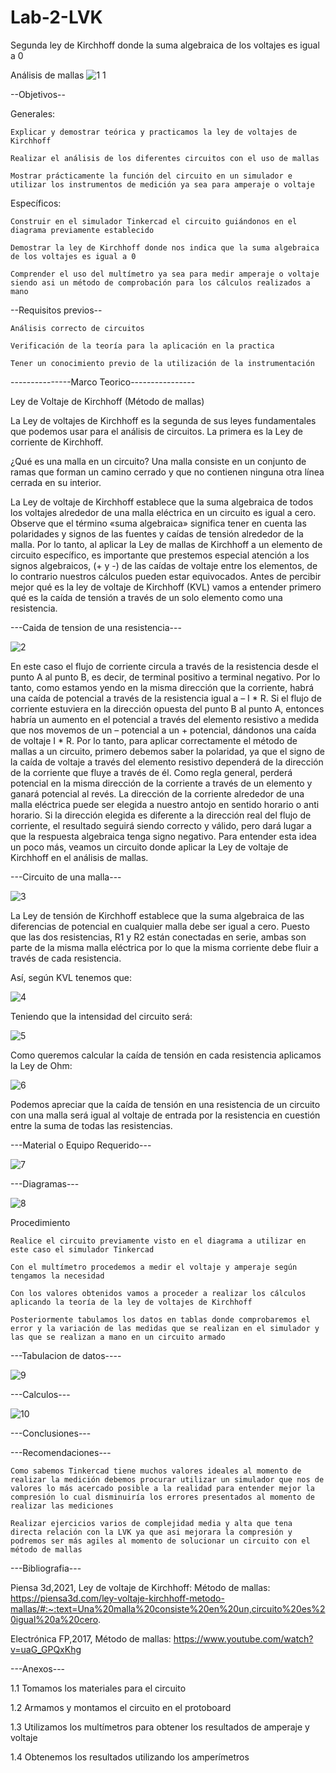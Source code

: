 # Lab-2-LVK
Segunda ley de Kirchhoff donde la suma algebraica de los voltajes es igual a 0


Análisis de mallas
![1 1](https://user-images.githubusercontent.com/75337022/104261539-c3dd2180-5453-11eb-922e-e9520ccbaf47.png)


--Objetivos--

Generales:

	Explicar y demostrar teórica y practicamos la ley de voltajes de Kirchhoff
  
	Realizar el análisis de los diferentes circuitos con el uso de mallas 
  
	Mostrar prácticamente la función del circuito en un simulador e utilizar los instrumentos de medición ya sea para amperaje o voltaje
  
Específicos:

	Construir en el simulador Tinkercad el circuito guiándonos en el diagrama previamente establecido
  
	Demostrar la ley de Kirchhoff donde nos indica que la suma algebraica de los voltajes es igual a 0 
  
	Comprender el uso del multímetro ya sea para medir amperaje o voltaje siendo asi un método de comprobación para los cálculos realizados a mano 
  
  
--Requisitos previos--

	Análisis correcto de circuitos 
  
	Verificación de la teoría para la aplicación en la practica 
  
	Tener un conocimiento previo de la utilización de la instrumentación
  
  
---------------Marco Teorico----------------                                                        

Ley de Voltaje de Kirchhoff
(Método de mallas)

La Ley de voltajes de Kirchhoff es la segunda de sus leyes fundamentales que podemos usar para el análisis de circuitos. La primera es la Ley de corriente de Kirchhoff.

¿Qué es una malla en un circuito?
Una malla consiste en un conjunto de ramas que forman un camino cerrado y que no contienen ninguna otra línea cerrada en su interior.
 
La Ley de voltaje de Kirchhoff establece que la suma algebraica de todos los voltajes alrededor de una malla eléctrica en un circuito es igual a cero. Observe que el término «suma algebraica» significa tener en cuenta las polaridades y signos de las fuentes y caídas de tensión alrededor de la malla. Por lo tanto, al aplicar la Ley de mallas de Kirchhoff a un elemento de circuito específico, es importante que prestemos especial atención a los signos algebraicos, (+ y -) de las caídas de voltaje entre los elementos, de lo contrario nuestros cálculos pueden estar equivocados.
Antes de percibir mejor qué es la ley de voltaje de Kirchhoff (KVL) vamos a entender primero qué es la caída de tensión a través de un solo elemento como una resistencia.

---Caida de tension de una resistencia---

![2](https://user-images.githubusercontent.com/75337022/104261648-ff77eb80-5453-11eb-84af-671804fac1eb.png)
 
En este caso el flujo de corriente circula a través de la resistencia desde el punto A al punto B, es decir, de terminal positivo a terminal negativo. Por lo tanto, como estamos yendo en la misma dirección que la corriente, habrá una caída de potencial a través de la resistencia igual a 
– I * R.
Si el flujo de corriente estuviera en la dirección opuesta del punto B al punto A, entonces habría un aumento en el potencial a través del elemento resistivo a medida que nos movemos de un – potencial a un + potencial, dándonos una caída de voltaje
I * R.
Por lo tanto, para aplicar correctamente el método de mallas a un circuito, primero debemos saber la polaridad, ya que el signo de la caída de voltaje a través del elemento resistivo dependerá de la dirección de la corriente que fluye a través de él. Como regla general, perderá potencial en la misma dirección de la corriente a través de un elemento y ganará potencial al revés.
La dirección de la corriente alrededor de una malla eléctrica puede ser elegida a nuestro antojo en sentido horario o anti horario.
Si la dirección elegida es diferente a la dirección real del flujo de corriente, el resultado seguirá siendo correcto y válido, pero dará lugar a que la respuesta algebraica tenga signo negativo. Para entender esta idea un poco más, veamos un circuito donde aplicar la Ley de voltaje de Kirchhoff en el análisis de mallas.

---Circuito de una malla---

![3](https://user-images.githubusercontent.com/75337022/104261664-07d02680-5454-11eb-97c5-c0b8175d1e05.png)

 
La Ley de tensión de Kirchhoff establece que la suma algebraica de las diferencias de potencial en cualquier malla debe ser igual a cero.
Puesto que las dos resistencias, R1 y R2 están conectadas en serie, ambas son parte de la misma malla eléctrica por lo que la misma corriente debe fluir a través de cada resistencia.

Así, según KVL tenemos que:

![4](https://user-images.githubusercontent.com/75337022/104261676-10286180-5454-11eb-8e3e-8050cdf257ba.png)

Teniendo que la intensidad del circuito será:

![5](https://user-images.githubusercontent.com/75337022/104261688-18809c80-5454-11eb-8ae2-5b5d7ca78df1.png)
	
Como queremos calcular la caída de tensión en cada resistencia aplicamos la Ley de Ohm:

![6](https://user-images.githubusercontent.com/75337022/104261733-33eba780-5454-11eb-87d5-29b4e30bca53.png)
	
	
Podemos apreciar que la caída de tensión en una resistencia de un circuito con una malla será igual al voltaje de entrada por la resistencia en cuestión entre la suma de todas las resistencias.


---Material o Equipo Requerido---

![7](https://user-images.githubusercontent.com/75337022/104261747-3c43e280-5454-11eb-8167-6c7ceabdfaa0.png)


---Diagramas---

![8](https://user-images.githubusercontent.com/75337022/104261769-436af080-5454-11eb-8f1c-14c783ac5e86.png)

Procedimiento 

	Realice el circuito previamente visto en el diagrama a utilizar en este caso el simulador Tinkercad 
	
	Con el multímetro procedemos a medir el voltaje y amperaje según tengamos la necesidad
	
	Con los valores obtenidos vamos a proceder a realizar los cálculos aplicando la teoría de la ley de voltajes de Kirchhoff
	
	Posteriormente tabulamos los datos en tablas donde comprobaremos el error y la variación de las medidas que se realizan en el simulador y las que se realizan a mano en un circuito armado


---Tabulacion de datos----

![9](https://user-images.githubusercontent.com/75337022/104261784-4cf45880-5454-11eb-96de-c99961f53b78.png)


---Calculos---

![10](https://user-images.githubusercontent.com/75337022/104261806-5382d000-5454-11eb-8e26-abc1f28c8293.png)

---Conclusiones---




	
---Recomendaciones---

	Como sabemos Tinkercad tiene muchos valores ideales al momento de realizar la medición debemos procurar utilizar un simulador que nos de valores lo más acercado posible a la realidad para entender mejor la compresión lo cual disminuiría los errores presentados al momento de realizar las mediciones
	
	Realizar ejercicios varios de complejidad media y alta que tena directa relación con la LVK ya que asi mejorara la compresión y podremos ser más agiles al momento de solucionar un circuito con el método de mallas
 
---Bibliografia---

Piensa 3d,2021, Ley de voltaje de Kirchhoff: Método de mallas: 
https://piensa3d.com/ley-voltaje-kirchhoff-metodo-mallas/#:~:text=Una%20malla%20consiste%20en%20un,circuito%20es%20igual%20a%20cero.

Electrónica FP,2017, Método de mallas:
https://www.youtube.com/watch?v=uaG_GPQxKhg


---Anexos---

1.1 Tomamos los materiales para el circuito

1.2 Armamos y montamos el circuito en el protoboard
 
1.3 Utilizamos los multímetros para obtener los resultados de amperaje y voltaje

 1.4 Obtenemos los resultados utilizando los amperímetros

